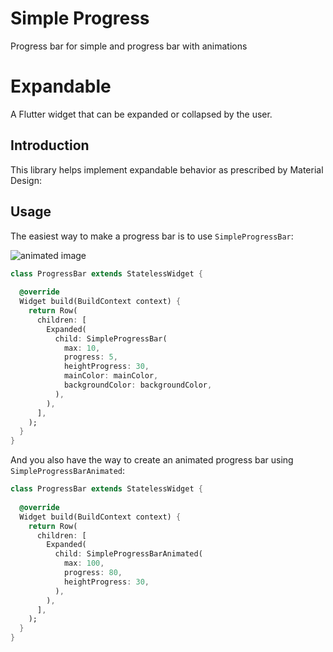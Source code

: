 # Simple Progress

Progress bar for simple and progress bar with animations

# Expandable

A Flutter widget that can be expanded or collapsed by the user.

## Introduction

This library helps implement expandable behavior as prescribed by Material Design:


## Usage

The easiest way to make a progress bar is to use `SimpleProgressBar`:

![animated image](https://github.com/GlaidsonRM/simple_progress/examples/ProgressBarAnimated.gif?raw=true)

```dart
class ProgressBar extends StatelessWidget {
  
  @override
  Widget build(BuildContext context) {
    return Row(
      children: [
        Expanded(
          child: SimpleProgressBar(
            max: 10,
            progress: 5,
            heightProgress: 30,
            mainColor: mainColor,
            backgroundColor: backgroundColor,
          ),
        ),
      ],
    );
  }
}
```

And you also have the way to create an animated progress bar using `SimpleProgressBarAnimated`:

```dart
class ProgressBar extends StatelessWidget {
  
  @override
  Widget build(BuildContext context) {
    return Row(
      children: [
        Expanded(
          child: SimpleProgressBarAnimated(
            max: 100, 
            progress: 80, 
            heightProgress: 30,
          ),
        ),
      ],
    );
  }
}
```
